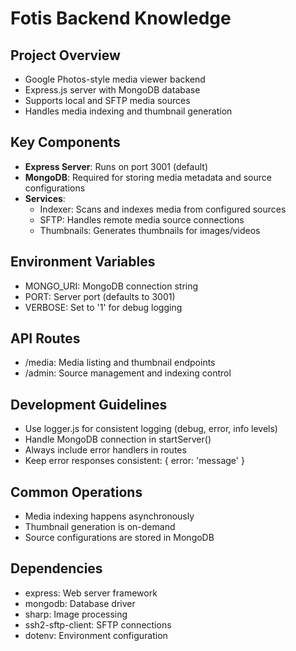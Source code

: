 # Fotis Backend Knowledge

## Project Overview
- Google Photos-style media viewer backend
- Express.js server with MongoDB database
- Supports local and SFTP media sources
- Handles media indexing and thumbnail generation

## Key Components
- **Express Server**: Runs on port 3001 (default)
- **MongoDB**: Required for storing media metadata and source configurations
- **Services**:
  - Indexer: Scans and indexes media from configured sources
  - SFTP: Handles remote media source connections
  - Thumbnails: Generates thumbnails for images/videos

## Environment Variables
- MONGO_URI: MongoDB connection string
- PORT: Server port (defaults to 3001)
- VERBOSE: Set to '1' for debug logging

## API Routes
- /media: Media listing and thumbnail endpoints
- /admin: Source management and indexing control

## Development Guidelines
- Use logger.js for consistent logging (debug, error, info levels)
- Handle MongoDB connection in startServer()
- Always include error handlers in routes
- Keep error responses consistent: { error: 'message' }

## Common Operations
- Media indexing happens asynchronously
- Thumbnail generation is on-demand
- Source configurations are stored in MongoDB

## Dependencies
- express: Web server framework
- mongodb: Database driver
- sharp: Image processing
- ssh2-sftp-client: SFTP connections
- dotenv: Environment configuration